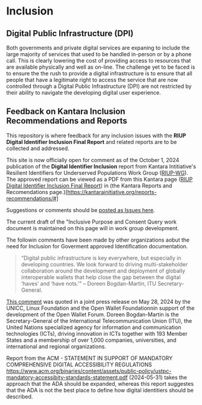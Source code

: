 # Inclusion
## Digital Public Infrastructure (DPI)
Both governments and private digital services are expaning to include the large majority of services that used to be handled in-person or by a phone call. This is clearly lowering the cost of providing access to resources that are available physically and well as on-line. The challenge yet to be faced is to ensure the the rush to provide a digital infrastructure is to ensure that all people that have a legitimate right to access the service that are now controlled through a Digital Public Infrastructure (DPI) are not restricted by their ability to navigate the developing digital user experience.
## Feedback on Kantara Inclusion Recommendations and Reports
This repository is where feedback for any inclusion issues with the **RIUP Digital Identifier Inclusion Final Report** and related reports are to be collected and addressed.

This site is now officially open for comment as of the October 1, 2024 publication of the **Digital Identifier Inclusion** report from Kantara Intitiative's Resilient Identifiers for Underserved Populations Work Group (<a href="https://www.kantarainitiative.org/riup/">RIUP-WG</a>). The approved report can be viewed as a PDF from this Kantara page (<a href="https://kantarainitiative.org/download/riup-digital-identifier-inclusion-final-report/">RIUP Digital Identifier Inclusion Final Report</a>) in (the Kantara Reports and Recomendations page.)[https://kantarainitiative.org/reports-recommendations/#]

Suggestions or comments should be <a href="https://github.com/KantaraInitiative/Inclusion/issues">posted as Issues here</a>.

The current draft of the "Inclusive Purpose and Consent Query work document is maintained on this page will in work group development.

The followin comments have been made by other organizations aobut the need for Inclusion for Goverment approved Identification documentation.

<blockquote>“Digital public infrastructure is key everywhere, but especially in developing countries. We look forward to driving multi-stakeholder collaboration around the development and deployment of globally interoperable wallets that help close the gap between the digital ‘haves’ and ‘have nots.'” – Doreen Bogdan-Martin, ITU Secretary-General.</blockquote>

<a href="https://www.linuxfoundation.org/press/itu-linux-foundation-announce-intent-to-launch-the-openwallet-forum">This comment</a> was quoted in a joint press release on May 28, 2024 by the UNICC, Linux Foundation and the Open Wallet Foundationnin support of the development of the Open Wallet Forum. Doreen Bogdan-Martin is the Secretary-General of the International Telecommunication Union (ITU), the United Nations specialized agency for information and communication technologies (ICTs), driving innovation in ICTs together with 193 Member States and a membership of over 1,000 companies, universities, and international and regional organizations.

Report from the ACM - STATEMENT IN SUPPORT OF MANDATORY COMPREHENSIVE DIGITAL ACCESSIBILITY REGULATIONS https://www.acm.org/binaries/content/assets/public-policy/ustpc-mandatory-accessibity-standards-statement.pdf (2024-05-31) takes the approach that the ADA should be expanded, whereas this report suggestes that the ADA is not the best place to define how digital identitiers should be described.
